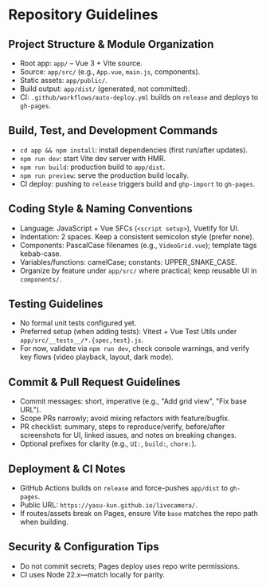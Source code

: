 # Repository Guidelines

## Project Structure & Module Organization
- Root app: `app/` – Vue 3 + Vite source.
- Source: `app/src/` (e.g., `App.vue`, `main.js`, components).
- Static assets: `app/public/`.
- Build output: `app/dist/` (generated, not committed).
- CI: `.github/workflows/auto-deploy.yml` builds on `release` and deploys to `gh-pages`.

## Build, Test, and Development Commands
- `cd app && npm install`: install dependencies (first run/after updates).
- `npm run dev`: start Vite dev server with HMR.
- `npm run build`: production build to `app/dist`.
- `npm run preview`: serve the production build locally.
- CI deploy: pushing to `release` triggers build and `ghp-import` to `gh-pages`.

## Coding Style & Naming Conventions
- Language: JavaScript + Vue SFCs (`<script setup>`), Vuetify for UI.
- Indentation: 2 spaces. Keep a consistent semicolon style (prefer none).
- Components: PascalCase filenames (e.g., `VideoGrid.vue`); template tags kebab-case.
- Variables/functions: camelCase; constants: UPPER_SNAKE_CASE.
- Organize by feature under `app/src/` where practical; keep reusable UI in `components/`.

## Testing Guidelines
- No formal unit tests configured yet.
- Preferred setup (when adding tests): Vitest + Vue Test Utils under `app/src/__tests__/*.{spec,test}.js`.
- For now, validate via `npm run dev`, check console warnings, and verify key flows (video playback, layout, dark mode).

## Commit & Pull Request Guidelines
- Commit messages: short, imperative (e.g., "Add grid view", "Fix base URL").
- Scope PRs narrowly; avoid mixing refactors with feature/bugfix.
- PR checklist: summary, steps to reproduce/verify, before/after screenshots for UI, linked issues, and notes on breaking changes.
- Optional prefixes for clarity (e.g., `UI:`, `build:`, `chore:`).

## Deployment & CI Notes
- GitHub Actions builds on `release` and force-pushes `app/dist` to `gh-pages`.
- Public URL: `https://yasu-kun.github.io/livecamera/`.
- If routes/assets break on Pages, ensure Vite `base` matches the repo path when building.

## Security & Configuration Tips
- Do not commit secrets; Pages deploy uses repo write permissions.
- CI uses Node 22.x—match locally for parity.
